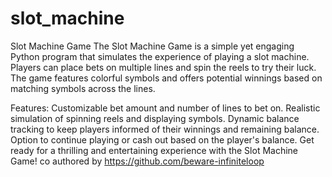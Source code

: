 # slot_machine
Slot Machine Game The Slot Machine Game is a simple yet engaging Python program that simulates the experience of playing a slot machine. Players can place bets on multiple lines and spin the reels to try their luck. The game features colorful symbols and offers potential winnings based on matching symbols across the lines.

Features: Customizable bet amount and number of lines to bet on. Realistic simulation of spinning reels and displaying symbols. Dynamic balance tracking to keep players informed of their winnings and remaining balance. Option to continue playing or cash out based on the player's balance. Get ready for a thrilling and entertaining experience with the Slot Machine Game! 
co authored by https://github.com/beware-infiniteloop
